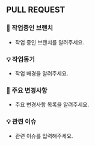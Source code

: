 ## PULL REQUEST

### 🎋 작업중인 브랜치

- 작업 중인 브랜치를 알려주세요.

### 💡 작업동기

- 작업 배경을 알려주세요.

### 🔑 주요 변경사항

- 주요 변경사항 목록을 알려주세요.

### 💡 관련 이슈

- 관련 이슈를 입력해주세요.
